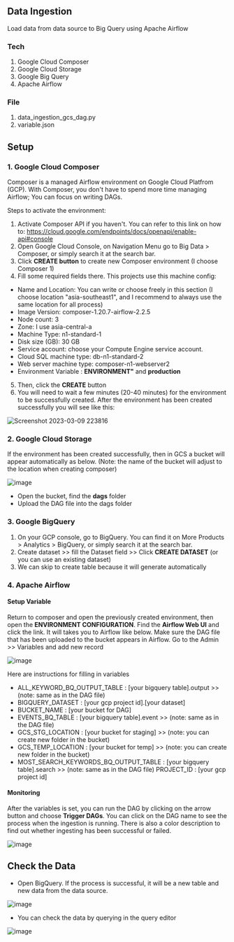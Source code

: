 ## Data Ingestion
Load data from data source to Big Query using Apache Airflow

### Tech
1. Google Cloud Composer
2. Google Cloud Storage
3. Google Big Query
4. Apache Airflow

### File
1. data_ingestion_gcs_dag.py
2. variable.json

## Setup
### 1. Google Cloud Composer
Composer is a managed Airflow environment on Google Cloud Platfrom (GCP). With Composer, you don't have to spend more time managing Airflow; You can focus on writing DAGs. 

Steps to activate the environment:
1. Activate Composer API if you haven't. You can refer to this link on how to: https://cloud.google.com/endpoints/docs/openapi/enable-api#console
2. Open Google Cloud Console, on Navigation Menu go to Big Data > Composer, or simply search it at the search bar.
3. Click **CREATE button** to create new Composer environment (I choose Composer 1)
4. Fill some required fields there. This projects use this machine config:
- Name and Location: You can write or choose freely in this section (I choose location "asia-southeast1", and I recommend to always use the same location for all process)
- Image Version: composer-1.20.7-airflow-2.2.5
- Node count: 3
- Zone: I use asia-central-a
- Machine Type: n1-standard-1
- Disk size (GB): 30 GB
- Service account: choose your Compute Engine service account.
- Cloud SQL machine type: db-n1-standard-2
- Web server machine type: composer-n1-webserver2
- Environment Variable : **ENVIRONMENT"** and **production**
5. Then, click the **CREATE** button
6. You will need to wait a few minutes (20-40 minutes) for the environment to be successfully created. After the environment has been created successfully you will see like this:

![Screenshot 2023-03-09 223816](https://user-images.githubusercontent.com/107783827/224074938-4ef69730-4f70-499e-9ae5-82c227c5a399.png)

### 2. Google Cloud Storage
If the environment has been created successfully, then in GCS a bucket will appear automatically as below. (Note: the name of the bucket will adjust to the location when creating composer)

![image](https://user-images.githubusercontent.com/107783827/224075800-925c4063-d9aa-4a2e-b7f5-7ffe7d2c7013.png)
- Open the bucket, find the **dags** folder
- Upload the DAG file into the dags folder

### 3. Google BigQuery
1. On your GCP console, go to BigQuery. You can find it on More Products > Analytics > BigQuery, or simply search it at the search bar.
2. Create dataset >> fill the Dataset field >> Click **CREATE DATASET** (or you can use an existing dataset)
3. We can skip to create table because it will generate automatically

### 4. Apache Airflow
#### Setup Variable
Return to composer and open the previously created environment, then open the **ENVIRONMENT CONFIGURATION**. Find the **Airflow Web UI** and click the link. It will takes you to Airflow like below. Make sure the DAG file that has been uploaded to the bucket appears in Airflow. Go to the Admin >> Variables and add new record

![image](https://user-images.githubusercontent.com/107783827/224084572-51967234-eebb-4ffa-8750-687a2dd4720d.png)

Here are instructions for filling in variables
- ALL_KEYWORD_BQ_OUTPUT_TABLE : [your bigquery table].output >> (note: same as in the DAG file)
- BIGQUERY_DATASET : [your gcp project id].[your dataset]
- BUCKET_NAME : [your bucket for DAG]
- EVENTS_BQ_TABLE : [your bigquery table].event >> (note: same as in the DAG file)
- GCS_STG_LOCATION : [your bucket for staging] >> (note: you can create new folder in the bucket)
- GCS_TEMP_LOCATION : [your bucket for temp] >> (note: you can create new folder in the bucket)
- MOST_SEARCH_KEYWORDS_BQ_OUTPUT_TABLE : [your bigquery table].search >> (note: same as in the DAG file) 
PROJECT_ID : [your gcp project id]

#### Monitoring
After the variables is set, you can run the DAG by clicking on the arrow button and choose **Trigger DAGs**. You can click on the DAG name to see the process when the ingestion is running. There is also a color description to find out whether ingesting has been successful or failed.

![image](https://user-images.githubusercontent.com/107783827/224080952-49e8d131-7c0f-4755-8e3a-3b7c2dea4b80.png)

## Check the Data
- Open BigQuery. If the process is successful, it will be a new table and new data from the data source.

![image](https://user-images.githubusercontent.com/107783827/224088524-825d0d6f-c604-4a9b-865b-252e1075dd77.png)

- You can check the data by querying in the query editor

![image](https://user-images.githubusercontent.com/107783827/224088904-79c78dd0-28ab-4f2d-8354-1931bdabe5a0.png)
